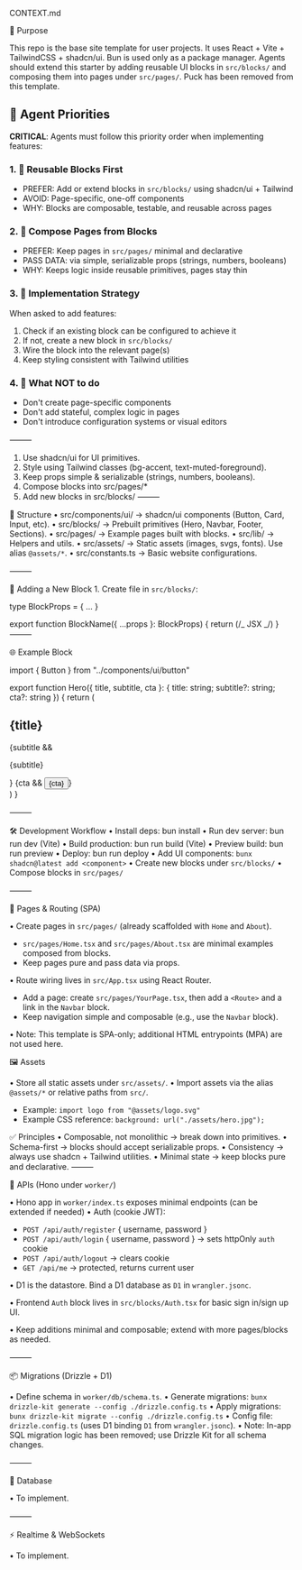 CONTEXT.md

🎯 Purpose

This repo is the base site template for user projects.
It uses React + Vite + TailwindCSS + shadcn/ui. Bun is used only as a package manager.
Agents should extend this starter by adding reusable UI blocks in `src/blocks/` and composing them into pages under `src/pages/`. Puck has been removed from this template.

## 🤖 Agent Priorities

**CRITICAL**: Agents must follow this priority order when implementing features:

### 1. 🧱 Reusable Blocks First
- PREFER: Add or extend blocks in `src/blocks/` using shadcn/ui + Tailwind
- AVOID: Page-specific, one-off components
- WHY: Blocks are composable, testable, and reusable across pages

### 2. 🧩 Compose Pages from Blocks
- PREFER: Keep pages in `src/pages/` minimal and declarative
- PASS DATA: via simple, serializable props (strings, numbers, booleans)
- WHY: Keeps logic inside reusable primitives, pages stay thin

### 3. 📝 Implementation Strategy
When asked to add features:
1. Check if an existing block can be configured to achieve it
2. If not, create a new block in `src/blocks/`
3. Wire the block into the relevant page(s)
4. Keep styling consistent with Tailwind utilities

### 4. 🚫 What NOT to do
- Don't create page-specific components
- Don't add stateful, complex logic in pages
- Don't introduce configuration systems or visual editors

⸻

1. Use shadcn/ui for UI primitives.
2. Style using Tailwind classes (bg-accent, text-muted-foreground).
3. Keep props simple & serializable (strings, numbers, booleans).
4. Compose blocks into src/pages/\*
5. Add new blocks in src/blocks/
   ⸻

📂 Structure
• src/components/ui/ → shadcn/ui components (Button, Card, Input, etc).
• src/blocks/ → Prebuilt primitives (Hero, Navbar, Footer, Sections).
• src/pages/ → Example pages built with blocks.
• src/lib/ → Helpers and utils.
• src/assets/ → Static assets (images, svgs, fonts). Use alias `@assets/*`.
• src/constants.ts → Basic website configurations.


⸻

🧱 Adding a New Block 1. Create file in `src/blocks/`:

type BlockProps = { ... }

export function BlockName({ ...props }: BlockProps) {
return (/_ JSX _/)
}
⸻

🌐 Example Block

import { Button } from "../components/ui/button"

export function Hero({ title, subtitle, cta }: { title: string; subtitle?: string; cta?: string }) {
return (

<section className="py-20 text-center bg-accent text-accent-foreground">
<h1 className="text-4xl font-bold">{title}</h1>
{subtitle && <p className="mt-2 text-lg text-muted-foreground">{subtitle}</p>}
{cta && <Button className="mt-4">{cta}</Button>}
</section>
)
}

⸻

🛠️ Development Workflow
• Install deps: bun install
• Run dev server: bun run dev (Vite)
• Build production: bun run build (Vite)
• Preview build: bun run preview
• Deploy: bun run deploy
• Add UI components: `bunx shadcn@latest add <component>`
• Create new blocks under `src/blocks/`
• Compose blocks in `src/pages/`

⸻

🧭 Pages & Routing (SPA)

• Create pages in `src/pages/` (already scaffolded with `Home` and `About`).

- `src/pages/Home.tsx` and `src/pages/About.tsx` are minimal examples composed from blocks.
- Keep pages pure and pass data via props.

• Route wiring lives in `src/App.tsx` using React Router.

- Add a page: create `src/pages/YourPage.tsx`, then add a `<Route>` and a link in the `Navbar` block.
- Keep navigation simple and composable (e.g., use the `Navbar` block).

• Note: This template is SPA-only; additional HTML entrypoints (MPA) are not used here.

🖼️ Assets

• Store all static assets under `src/assets/`.
• Import assets via the alias `@assets/*` or relative paths from `src/`.

- Example: `import logo from "@assets/logo.svg"`
- Example CSS reference: `background: url("./assets/hero.jpg");`

✅ Principles
• Composable, not monolithic → break down into primitives.
• Schema-first → blocks should accept serializable props.
• Consistency → always use shadcn + Tailwind utilities.
• Minimal state → keep blocks pure and declarative.
⸻

🔌 APIs (Hono under `worker/`)

• Hono app in `worker/index.ts` exposes minimal endpoints (can be extended if needed)
• Auth (cookie JWT):
  - `POST /api/auth/register` { username, password }
  - `POST /api/auth/login` { username, password } → sets httpOnly `auth` cookie
  - `POST /api/auth/logout` → clears cookie
  - `GET /api/me` → protected, returns current user

• D1 is the datastore. Bind a D1 database as `D1` in `wrangler.jsonc`.

• Frontend `Auth` block lives in `src/blocks/Auth.tsx` for basic sign in/sign up UI.

• Keep additions minimal and composable; extend with more pages/blocks as needed.

⸻

📦 Migrations (Drizzle + D1)

• Define schema in `worker/db/schema.ts`.
• Generate migrations: `bunx drizzle-kit generate --config ./drizzle.config.ts`
• Apply migrations: `bunx drizzle-kit migrate --config ./drizzle.config.ts`
• Config file: `drizzle.config.ts` (uses D1 binding `D1` from `wrangler.jsonc`).
• Note: In-app SQL migration logic has been removed; use Drizzle Kit for all schema changes.

⸻

💾 Database

• To implement.

⸻

⚡ Realtime & WebSockets

• To implement.
